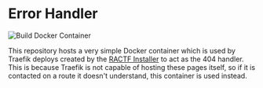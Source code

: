 # Error Handler

![Build Docker Container](https://github.com/ractf/error-handler/workflows/Build%20Docker%20Container/badge.svg)

This repository hosts a very simple Docker container which is used by Traefik deploys created by the [RACTF Installer](https://github.com/ractf/install) to act as the 404 handler. This is because Traefik is not capable of hosting these pages itself, so if it is contacted on a route it doesn't understand, this container is used instead.
